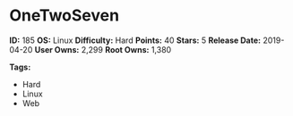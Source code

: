# OneTwoSeven

**ID:** 185
**OS:** Linux
**Difficulty:** Hard
**Points:** 40
**Stars:** 5
**Release Date:** 2019-04-20
**User Owns:** 2,299
**Root Owns:** 1,380

**Tags:**
- Hard
- Linux
- Web

